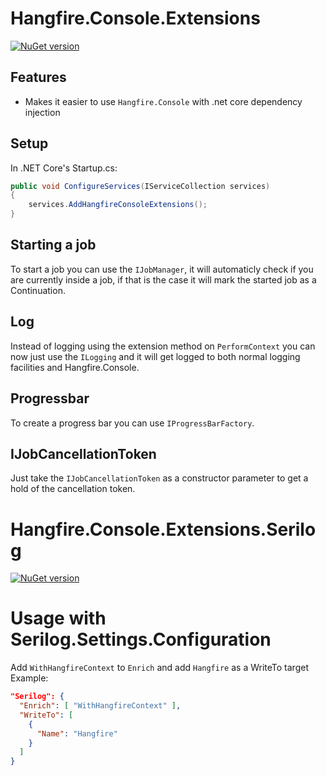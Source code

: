 # Hangfire.Console.Extensions
[![NuGet version](https://badge.fury.io/nu/Hangfire.Console.Extensions.svg)](https://badge.fury.io/nu/Hangfire.Console.Extensions)

## Features

 - Makes it easier to use `Hangfire.Console` with .net core dependency injection

## Setup

In .NET Core's Startup.cs:
```c#
public void ConfigureServices(IServiceCollection services)
{
    services.AddHangfireConsoleExtensions();
}
```

## Starting a job
To start a job you can use the `IJobManager`, it will automaticly check if you are currently inside a job, if that is the case it will mark the started job as a Continuation.

## Log
Instead of logging using the extension method on `PerformContext` you can now just use the `ILogging` and it will get logged to both normal logging facilities and Hangfire.Console.

## Progressbar
To create a progress bar you can use `IProgressBarFactory`.

## IJobCancellationToken
Just take the `IJobCancellationToken` as a constructor parameter to get a hold of the cancellation token.

# Hangfire.Console.Extensions.Serilog
[![NuGet version](https://badge.fury.io/nu/Hangfire.Console.Extensions.Serilog.svg)](https://badge.fury.io/nu/Hangfire.Console.Extensions.Serilog)

# Usage with Serilog.Settings.Configuration

Add `WithHangfireContext` to `Enrich` and add `Hangfire` as a WriteTo target
Example:
```json
"Serilog": {
  "Enrich": [ "WithHangfireContext" ],
  "WriteTo": [
    {
      "Name": "Hangfire"
    }
  ]
}
```